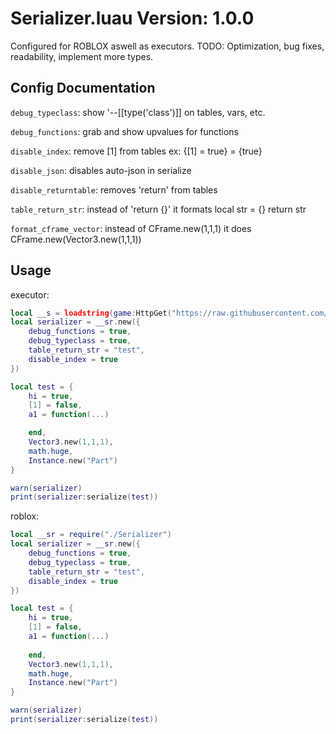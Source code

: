 # Serializer.luau Version: 1.0.0
Configured for ROBLOX aswell as executors.
TODO: Optimization, bug fixes, readability, implement more types.
## Config Documentation
`debug_typeclass`: show '--[[type('class')]] on tables, vars, etc.

`debug_functions`: grab and show upvalues for functions

`disable_index`: remove [1] from tables ex: {[1] = true} = {true}

`disable_json`: disables auto-json in serialize

`disable_returntable`: removes 'return' from tables

`table_return_str`: instead of 'return {}' it formats  local str = {} return str

`format_cframe_vector`: instead of CFrame.new(1,1,1) it does CFrame.new(Vector3.new(1,1,1))

## Usage
executor:
```lua
local __s = loadstring(game:HttpGet("https://raw.githubusercontent.com/LocalOneX/serializer/refs/heads/main/init.luau"))()
local serializer = __sr.new({
	debug_functions = true,
	debug_typeclass = true, 
	table_return_str = "test", 
	disable_index = true
})

local test = {
	hi = true,
	[1] = false,
	a1 = function(...)

	end,
	Vector3.new(1,1,1),
	math.huge,
	Instance.new("Part")
}

warn(serializer)
print(serializer:serialize(test))
```

roblox:
```lua
local __sr = require("./Serializer")
local serializer = __sr.new({
	debug_functions = true,
	debug_typeclass = true, 
	table_return_str = "test", 
	disable_index = true
})

local test = {
	hi = true,
	[1] = false,
	a1 = function(...)
		
	end,
	Vector3.new(1,1,1),
	math.huge,
	Instance.new("Part")
}

warn(serializer)
print(serializer:serialize(test))
```
